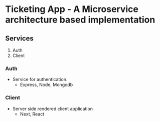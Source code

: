 # Ticketing App - A Microservice architecture based implementation

## Services
1.  Auth
2.  Client
### Auth
  - Service for authentication.
    - Express, Node, Mongodb
### Client
  - Server side rendered client application
    - Next, React

